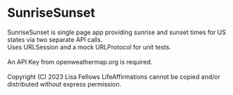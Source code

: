 # SunriseSunset

SunriseSunset is single page app providing sunrise and sunset times for US states via two separate API calls.
<br>
Uses URLSession and a mock URLProtocol for unit tests.
<br>
<br>
An API Key from openweathermap.org is required.
<br>
<br>
Copyright (C) 2023 Lisa Fellows
LifeAffirmations cannot be copied and/or distributed without express permission.
